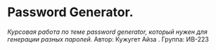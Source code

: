 # Password Generator.
*Курсовая работа по теме password generator, который нужен для генерации разных паролей.*
Автор: Кужугет Айза . Группа: ИВ-223
